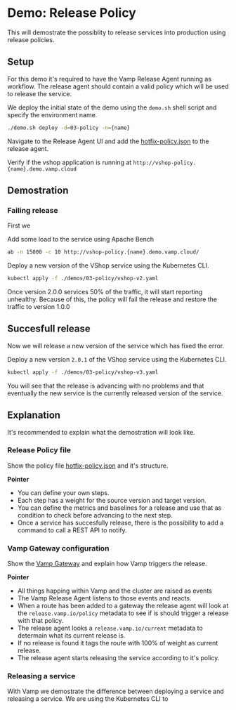 # Demo: Release Policy
This will demostrate the possiblity to release services into production using release policies.

## Setup
For this demo it's required to have the Vamp Release Agent running as workflow. The release agent should contain a valid policy which will be used to release the service.

We deploy the initial state of the demo using the `demo.sh` shell script and specify the environment name.
```sh
./demo.sh deploy -d=03-policy -n={name}
```

Navigate to the Release Agent UI and add the [hotfix-policy.json](hotfix-policy.json) to the release agent.

Verify if the vshop application is running at `http://vshop-policy.{name}.demo.vamp.cloud`

## Demostration

### Failing release
First we 

Add some load to the service using Apache Bench
```sh
ab -n 15000 -c 10 http://vshop-policy.{name}.demo.vamp.cloud/
```

Deploy a new version of the VShop service using the Kubernetes CLI.
```sh
kubectl apply -f ./demos/03-policy/vshop-v2.yaml
```

Once version 2.0.0 services 50% of the traffic, it will start reporting unhealthy. Because of this, the policy will fail the release and restore the traffic to version 1.0.0

## Succesfull release
Now we will release a new version of the service which has fixed the error.

Deploy a new version `2.0.1` of the VShop service using the Kubernetes CLI.
```sh
kubectl apply -f ./demos/03-policy/vshop-v3.yaml
```

You will see that the release is advancing with no problems and that eventually the new service is the currently released version of the service.

## Explanation
It's recommended to explain what the demostration will look like.

### Release Policy file
Show the policy file [hotfix-policy.json](hotfix-policy.json) and it's structure.

**Pointer**
* You can define your own steps.
* Each step has a weight for the source version and target version.
* You can define the metrics and baselines for a release and use that as condition to check before advancing to the next step.
* Once a service has succesfully release, there is the possibility to add a command to call a REST API to notify.

### Vamp Gateway configuration
Show the [Vamp Gateway](vshop-gateway.yaml) and explain how Vamp triggers the release.

**Pointer**
* All things happing within Vamp and the cluster are raised as events
* The Vamp Release Agent listens to those events and reacts.
* When a route has been added to a gateway the release agent will look at the `release.vamp.io/policy` metadata to see if is should trigger a release with that policy.
* The release agent looks a `release.vamp.io/current` metadata to determain what its current release is.
* If no release is found it tags the route with 100% of weight as current release.
* The release agent starts releasing the service according to it's policy.

### Releasing a service
With Vamp we demostrate the difference between deploying a service and releasing a service. We are using the Kubernetes CLI to 
